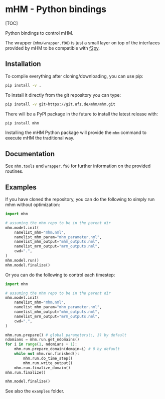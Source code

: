 # mHM - Python bindings

[TOC]

Python bindings to control mHM.

The wrapper (`mhm/wrapper.f90`) is just a small layer on top of the
interfaces provided by mHM to be compatible with [f2py](https://numpy.org/doc/stable/f2py/index.html).

## Installation

To compile everything after cloning/downloading, you can use pip:

```bash
pip install -v .
```

To install it directly from the git repository you can type:

```bash
pip install -v git+https://git.ufz.de/mhm/mhm.git
```

There will be a PyPI package in the future to install the latest release with:

```bash
pip install mhm
```

Installing the mHM Python package will provide the `mhm` command to execute mHM the traditional way.

## Documentation

See `mhm.tools` and `wrapper.f90` for further information on the provided routines.

## Examples

If you have cloned the repository, you can do the following to simply run mhm without optimization:

```python
import mhm

# assuming the mhm repo to be in the parent dir
mhm.model.init(
    namelist_mhm="mhm.nml",
    namelist_mhm_param="mhm_parameter.nml",
    namelist_mhm_output="mhm_outputs.nml",
    namelist_mrm_output="mrm_outputs.nml",
    cwd=".",
)
mhm.model.run()
mhm.model.finalize()
```

Or you can do the following to control each timestep:
```python
import mhm

# assuming the mhm repo to be in the parent dir
mhm.model.init(
    namelist_mhm="mhm.nml",
    namelist_mhm_param="mhm_parameter.nml",
    namelist_mhm_output="mhm_outputs.nml",
    namelist_mrm_output="mrm_outputs.nml",
    cwd=".",
)

mhm.run.prepare() # global_parameters(:, 3) by default
ndomians = mhm.run.get_ndomains()
for i in range(1, ndomians + 1):
    mhm.run.prepare_domain(domain=i) # 0 by default
    while not mhm.run.finished():
        mhm.run.do_time_step()
        mhm.run.write_output()
    mhm.run.finalize_domain()
mhm.run.finalize()

mhm.model.finalize()
```

See also the `examples` folder.
